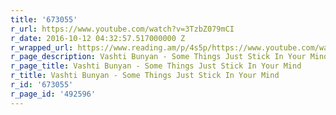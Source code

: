 ```yaml
---
title: '673055'
r_url: https://www.youtube.com/watch?v=3TzbZ079mCI
r_date: 2016-10-12 04:32:57.517000000 Z
r_wrapped_url: https://www.reading.am/p/4s5p/https://www.youtube.com/watch?v=3TzbZ079mCI
r_page_description: Vashti Bunyan - Some Things Just Stick In Your Mind
r_page_title: Vashti Bunyan - Some Things Just Stick In Your Mind
r_title: Vashti Bunyan - Some Things Just Stick In Your Mind
r_id: '673055'
r_page_id: '492596'
---
```



